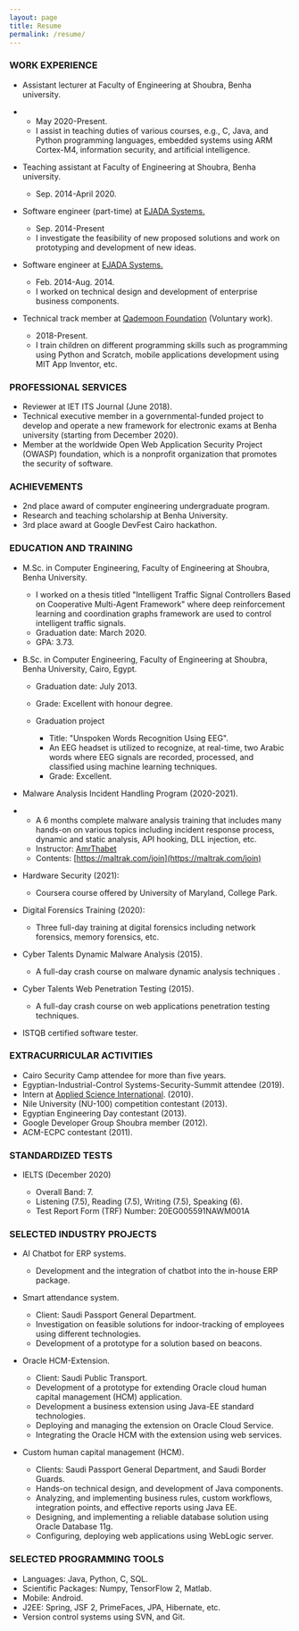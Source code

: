 ```yaml
---
layout: page
title: Resume
permalink: /resume/
---
```


### WORK EXPERIENCE

-   Assistant lecturer at Faculty of Engineering at Shoubra, Benha
    university.

<!-- -->

-   -   May 2020-Present.
    -   I assist in teaching duties of various courses, e.g., C, Java,
        and Python programming languages, embedded systems using ARM
        Cortex-M4, information security, and artificial intelligence.

-   Teaching assistant at Faculty of Engineering at Shoubra, Benha
    university.

    -   Sep. 2014-April 2020.

<!-- -->

-   Software engineer (part-time) at [EJADA
    Systems.](https://www.linkedin.com/company/ejada/about/)

    -   Sep. 2014-Present
    -   I investigate the feasibility of new proposed solutions and work
        on prototyping and development of new ideas.

-   Software engineer at [EJADA
    Systems.](https://www.linkedin.com/company/ejada/about/)

    -   Feb. 2014-Aug. 2014.
    -    I worked on technical design and development of enterprise
        business components.

<!-- -->

-   Technical track member at [Qademoon
    Foundation](https://www.facebook.com/Qademoon) (Voluntary
    work).

    -   2018-Present.
    -   I train children on different programming skills such as
        programming using Python and Scratch, mobile applications
        development using MIT App Inventor, etc.


### PROFESSIONAL SERVICES

-   Reviewer at IET ITS Journal (June 2018).
-   Technical executive member in a governmental-funded project to
    develop and operate a new framework for electronic exams at Benha
    university (starting from December 2020).
-   Member at the worldwide Open Web Application Security Project
    (OWASP) foundation, which is a nonprofit organization that promotes
    the security of software.

### ACHIEVEMENTS

-   2nd place award of computer engineering undergraduate program.
-   Research and teaching scholarship at Benha University.
-   3rd place award at Google DevFest Cairo hackathon.

### EDUCATION AND TRAINING

-   M.Sc. in Computer Engineering, Faculty of Engineering at Shoubra,
    Benha University.

    -   I worked on a thesis titled "Intelligent Traffic Signal
        Controllers Based on Cooperative Multi-Agent Framework" where
        deep reinforcement learning and coordination graphs framework
        are used to control intelligent traffic signals.
    -   Graduation date: March 2020.
    -   GPA: 3.73.

-   B.Sc. in Computer Engineering, Faculty of Engineering at Shoubra, Benha University, Cairo, Egypt.

    -   Graduation date: July 2013.
    -   Grade: Excellent with honour degree.
    -   Graduation project

        -   Title: "Unspoken Words Recognition Using EEG".
        -   An EEG headset is utilized to recognize, at real-time, two
            Arabic words where EEG signals are recorded, processed, and
            classified using machine learning techniques.
        -   Grade: Excellent.

-   Malware Analysis Incident Handling Program (2020-2021).

<!-- -->

-   -   A 6 months complete malware analysis training that includes many
        hands-on on various topics including incident response process,
        dynamic and static analysis, API hooking, DLL injection, etc.
    -   Instructor:
        [AmrThabet](https://www.linkedin.com/in/amrthabet/)
    -   Contents: [https://maltrak.com/join](https://maltrak.com/join)

-   Hardware Security (2021):

    -   Coursera course offered by University of Maryland, College Park.

-   Digital Forensics Training (2020):

    -   Three full-day training at digital forensics including network
        forensics, memory forensics, etc.

-   Cyber Talents Dynamic Malware Analysis (2015).

    -   A full-day crash course on malware dynamic analysis techniques .

-   Cyber Talents Web Penetration Testing (2015).

    -   A full-day crash course on web applications penetration testing
        techniques.

-   ISTQB certified software tester.

<!-- -->

### EXTRACURRICULAR ACTIVITIES

-   Cairo Security Camp attendee for more than five years.
-   Egyptian-Industrial-Control Systems-Security-Summit attendee
    (2019).
-   Intern at [Applied Science
    International](https://www.appliedscienceint.com/asi-eg-giza/).
    (2010).
-   Nile University (NU-100) competition contestant (2013).
-   Egyptian Engineering Day contestant (2013).
-   Google Developer Group Shoubra member (2012).
-   ACM-ECPC contestant (2011).

### STANDARDIZED TESTS 

-   IELTS (December 2020)

    -   Overall Band: 7.
    -   Listening (7.5), Reading (7.5), Writing (7.5), Speaking (6).
    -   Test Report Form (TRF) Number: 20EG005591NAWM001A

### SELECTED INDUSTRY PROJECTS

-   AI Chatbot for ERP systems.

    -   Development and the integration of chatbot into the in-house ERP
        package.

-   Smart attendance system.

    -   Client: Saudi Passport General Department.
    -   Investigation on feasible solutions for indoor-tracking of
        employees using different technologies.
    -   Development of a prototype for a solution based on beacons.

-   Oracle HCM-Extension.

    -   Client: Saudi Public Transport.
    -   Development of a prototype for extending Oracle cloud human
        capital management (HCM) application.
    -   Development a business extension using Java-EE standard
        technologies.
    -   Deploying and managing the extension on Oracle Cloud Service.
    -   Integrating the Oracle HCM with the extension using web
        services.

-   Custom human capital management (HCM).

    -   Clients: Saudi Passport General Department, and Saudi Border
        Guards.
    -   Hands-on technical design, and development of Java components.
    -   Analyzing, and implementing business rules, custom workflows,
        integration points, and effective reports using Java EE.
    -   Designing, and implementing a reliable database solution using
        Oracle Database 11g.
    -   Configuring, deploying web applications using WebLogic server.

<!-- -->

### SELECTED PROGRAMMING TOOLS 

-   Languages: Java, Python, C, SQL.
-   Scientific Packages: Numpy, TensorFlow 2, Matlab.
-   Mobile: Android.
-   J2EE: Spring, JSF 2, PrimeFaces, JPA, Hibernate, etc.
-   Version control systems using SVN, and Git.